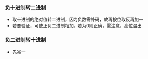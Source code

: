 ### 负十进制转二进制

- 取十进制的绝对值转二进制，因为负数需补码，故再按位取反再加一
- 若要验证，可使正负二进制相加，若为0则正确，需注意，高位溢出
###  负二进制转十进制

- 先减一
